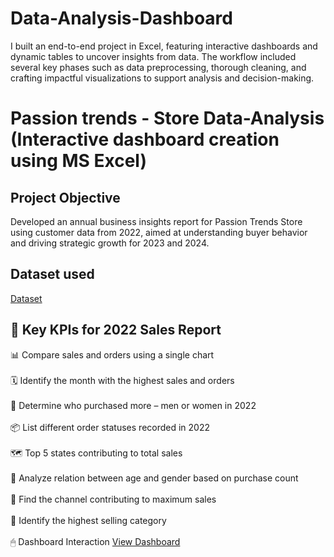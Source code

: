 # Data-Analysis-Dashboard
I built an end-to-end project in Excel, featuring interactive dashboards and dynamic tables to uncover insights from data. The workflow included several key phases such as data preprocessing, thorough cleaning, and crafting impactful visualizations to support analysis and decision-making.
<br>
# Passion trends - Store Data-Analysis (Interactive dashboard creation using MS Excel)
## Project Objective
Developed an annual business insights report for Passion Trends Store using customer data from 2022, aimed at understanding buyer behavior and driving strategic growth for 2023 and 2024.

## Dataset used
<a href="https://github.com/chinababu-n/Data-Analysis-Dashboard/blob/main/Passion%20Trends%20Data%20Analysis.xlsx">Dataset</a>

## 📌 Key KPIs for 2022 Sales Report

📊 Compare sales and orders using a single chart <br> <br>
🗓️ Identify the month with the highest sales and orders <br> <br>
👥 Determine who purchased more – men or women in 2022 <br> <br>
📦 List different order statuses recorded in 2022 <br> <br>
🗺️ Top 5 states contributing to total sales <br> <br>
👤 Analyze relation between age and gender based on purchase count <br> <br>
📱 Find the channel contributing to maximum sales <br> <br>
🛒 Identify the highest selling category <br> <br>
🖱   Dashboard Interaction <a href="https://github.com/chinababu-n/Data-Analysis-Dashboard/blob/main/Data%20analysis-Dash%20board.png">View Dashboard</a>

